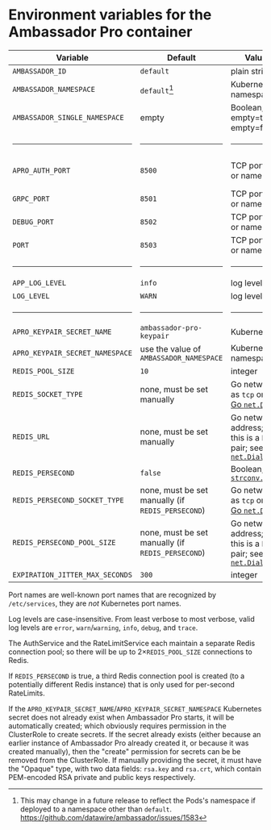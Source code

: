 # Environment variables for the Ambassador Pro container

| Variable                        | Default                                           | Value type                                                                    | Purpose                                              |
|---------------------------------|---------------------------------------------------|-------------------------------------------------------------------------------|------------------------------------------------------|
| `AMBASSADOR_ID`                 | `default`                                         | plain string                                                                  | Ambassador                                           |
| `AMBASSADOR_NAMESPACE`          | `default`[^1]                                     | Kubernetes namespace                                                          | Ambassador                                           |
| `AMBASSADOR_SINGLE_NAMESPACE`   | empty                                             | Boolean; non-empty=true, empty=false                                          | Ambassador                                           |
| <hr/>                           | <hr/>                                             | <hr/>                                                                         | <hr/>                                                |
| `APRO_AUTH_PORT`                | `8500`                                            | TCP port number or name                                                       | Filtering AuthService (gRPC)                         |
| `GRPC_PORT`                     | `8501`                                            | TCP port number or name                                                       | RateLimitService (gRPC)                              |
| `DEBUG_PORT`                    | `8502`                                            | TCP port number or name                                                       | RateLimitService debug (HTTP)                        |
| `PORT`                          | `8503`                                            | TCP port number or name                                                       | RateLimitService health (HTTP)                       |
| <hr/>                           | <hr/>                                             | <hr/>                                                                         | <hr/>                                                |
| `APP_LOG_LEVEL`                 | `info`                                            | log level                                                                     | Filter                                               |
| `LOG_LEVEL`                     | `WARN`                                            | log level                                                                     | RateLimit                                            |
| <hr/>                           | <hr/>                                             | <hr/>                                                                         | <hr/>                                                |
| `APRO_KEYPAIR_SECRET_NAME`      | `ambassador-pro-keypair`                          | Kubernetes name                                                               | Filter                                               |
| `APRO_KEYPAIR_SECRET_NAMESPACE` | use the value of `AMBASSADOR_NAMESPACE`           | Kubernetes namespace                                                          | Filter                                               |
| `REDIS_POOL_SIZE`               | `10`                                              | integer                                                                       | Filter, RateLimit                                    |
| `REDIS_SOCKET_TYPE`             | none, must be set manually                        | Go network such as `tcp` or `unix`; see [Go `net.Dial`][]                     | Filter, RateLimit                                    |
| `REDIS_URL`                     | none, must be set manually                        | Go network address; for TCP this is a `host:port` pair; see [Go `net.Dial`][] | Filter, RateLimit                                    |
| `REDIS_PERSECOND`               | `false`                                           | Boolean; [Go `strconv.ParseBool`][]                                           | RateLimit                                            |
| `REDIS_PERSECOND_SOCKET_TYPE`   | none, must be set manually (if `REDIS_PERSECOND`) | Go network such as `tcp` or `unix`; see [Go `net.Dial`][]                     | RateLimit                                            |
| `REDIS_PERSECOND_POOL_SIZE`     | none, must be set manually (if `REDIS_PERSECOND`) | Go network address; for TCP this is a `host:port` pair; see [Go `net.Dial`][] | RateLimit                                            |
| `EXPIRATION_JITTER_MAX_SECONDS` | `300`                                             | integer                                                                       | RateLimit                                            |

<!--

  The following variables are non-overridable in `run.sh`; don't add
  them to the above table.
  
   cmd/amb-sidecar/types/config.go:
    - `RLS_RUNTIME_DIR`

   vendor-ratelimit/src/settings/settings.go:
    - `USE_STATSD`
       * `STATSD_HOST`
       * `STATSD_PORT`
    - `RUNTIME_ROOT`
    - `RUNTIME_SUBDIRECTORY`

-->

Port names are well-known port names that are recognized by
`/etc/services`, they are *not* Kubernetes port names.

Log levels are case-insensitive. From least verbose to most verbose,
valid log levels are `error`, `warn`/`warning`, `info`, `debug`, and
`trace`.

The AuthService and the RateLimitService each maintain a separate
Redis connection pool; so there will be up to 2×`REDIS_POOL_SIZE`
connections to Redis.

If `REDIS_PERSECOND` is true, a third Redis connection pool is created
(to a potentially different Redis instance) that is only used for
per-second RateLimits.

If the `APRO_KEYPAIR_SECRET_NAME`/`APRO_KEYPAIR_SECRET_NAMESPACE`
Kubernetes secret does not already exist when Ambassador Pro starts,
it will be automatically created; which obviously requires permission
in the ClusterRole to create secrets.  If the secret already exists
(either because an earlier instance of Ambassador Pro already created
it, or because it was created manually), then the "create" permission
for secrets can be be removed from the ClusterRole.  If manually
providing the secret, it must have the "Opaque" type, with two data
fields: `rsa.key` and `rsa.crt`, which contain PEM-encoded RSA private
and public keys respectively.

[^1]: This may change in a future release to reflect the Pods's
    namespace if deployed to a namespace other than `default`.
    https://github.com/datawire/ambassador/issues/1583

[Go `net.Dial`]: https://golang.org/pkg/net/#Dial
[Go `strconv.ParseBool`]: https://golang.org/pkg/strconv/#ParseBool
